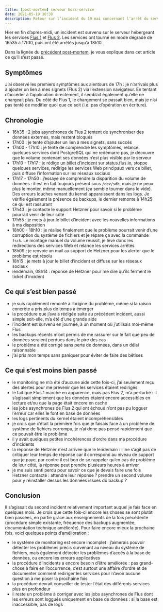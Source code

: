 ```yaml
---
title: [post-mortem] serveur hors-service
date: 2021-05-19 10:38
description: Retour sur l’incident du 19 mai concernant l’arrêt du serveur.
---
```


Hier en fin d’après-midi, un incident est survenu sur le serveur hébergeant les
services [Flus 1](https://flus.io) et [Flus 2](https://flus.fr). Les services
ont tourné en mode dégradé de 16h35 à 17h10, puis ont été arrêtés jusqu’à
18h10.

Dans la lignée du [précédent post-mortem](2021-03-10-serveur-courriels-hs.html),
je vous explique dans cet article ce qu’il s’est passé.

## Symptômes

J’ai observé les premiers symptômes aux alentours de 17h : je n’arrivais plus à
ajouter un lien à mes signets (Flus 2) via l’extension navigateur. En tentant
d’accéder à l’application directement, il semblait également qu’elle ne
chargeait plus. Du côté de Flus 1, le chargement se passait bien, mais je n’ai
pas tenté de modifier quoi que ce soit (i.e. pas d’opération en écriture).

## Chronologie

- 16h35 : 2 jobs asynchrones de Flus 2 tentent de synchroniser des données
  externes, mais restent bloqués
- 17h00 : je tente d’ajouter un lien à mes signets, sans succès
- 17h00 - 17h10 : je tente de comprendre les symptômes, relance quelques
  services dont PostgreSQL qui ne redémarre pas, je découvre que le volume
  contenant ses données n’est plus visible par le serveur
- 17h10 - 17h17 : je rédige [un billet d’incident](https://status.flus.io/2021-05-18-serveur-hs.html)
  sur status.flus.io, stoppe quelques services, redirige les services Web
  principaux vers ce billet, puis diffuse l’information sur les réseaux sociaux
- 17h17 - 17h50 : j’essaye de comprendre la disparition du volume de données :
  il est en fait toujours présent sous `/dev/sdb`, mais je ne peux plus le
  monter, même manuellement (ça semble tourner dans le vide). Des erreurs
  louches venant du kernel apparaissent dans les logs. Je vérifie également la
  présence de backups, le dernier remonte à 14h25 ce qui est rassurant
- 17h43 : je contacte le support Hetzner pour savoir si le problème pourrait
  venir de leur côté
- 17h55 : je mets à jour le billet d’incident avec les nouvelles informations à
  ma disposition
- 18h00 - 18h10 : je réalise finalement que le problème pourrait venir d’une
  corruption du système de fichiers et je répare ça avec la commande `fsck`. Le
  montage manuel du volume réussit, je lève donc les redirections des services
  Web et relance les services arrêtés
- 18h09 : je renvoie un mail au support de Hetzner pour les alerter que le
  problème est résolu
- 18h15 : je mets à jour le billet d’incident et diffuse sur les réseaux
  sociaux
- lendemain, 08h14 : réponse de Hetzner pour me dire qu’ils ferment le ticket
  d’incident

## Ce qui s’est bien passé

- je suis rapidement remonté à l’origine du problème, même si la raison
  concrète a pris plus de temps à émerger
- la procédure que j’avais rédigée suite au précédent incident, aussi simple
  soit-elle, m’a été d’une grande aide
- l’incident est survenu en journée, à un moment où j’utilisais moi-même Flus
- les backups récents m’ont permis de me rassurer sur le fait que peu de
  données seraient perdues dans le pire des cas
- le problème a été corrigé sans perte de données, dans un délai raisonnable
- j’ai pris mon temps sans paniquer pour éviter de faire des bêtises

## Ce qui s’est moins bien passé

- le monitoring ne m’a été d’aucune aide cette fois-ci, j’ai seulement reçu des
  alertes pour me prévenir que les services étaient redirigés
- le fait que Flus 1 marche en apparence, mais pas Flus 2, m’a perturbé : il
  s’agissait simplement que les données étaient encore accessibles en lecture
  et/ou que la page était encore en cache
- les jobs asynchrones de Flus 2 qui ont échoué n’ont pas pu logguer l’erreur
  car elles le font en base de données
- les logs pertinents du kernel étaient incompréhensibles
- je crois que c’était la première fois que je faisais face à un problème de
  système de fichiers corrompu, je n’ai donc pas pensé rapidement que ce
  pouvait être le problème
- il y avait quelques petites incohérences d’ordre dans ma procédure
  d’incidents
- la réponse de Hetzner n’est arrivée que le lendemain : il ne s’agit pas de
  critiquer leur temps de réponse car il correspond au niveau de support que je
  paye, par contre il est bon de se rappeler qu’en cas de problème de leur
  côté, la réponse peut prendre plusieurs heures à arriver
- je me suis senti perdu pour savoir ce que je devais faire une fois Hetzner
  contacté : attendre leur réponse ? prendre un second volume pour y
  réinstaller dessus les données issues du backup ?

## Conclusion

Il s’agissait du second incident relativement important auquel je fais face en
quelques mois. Je crois que cette fois-ci encore les choses se sont plutôt bien
passées, en partie grâce aux enseignements de la fois précédente (procédure
simple existante, fréquence des backups augmentée, documentation technique
améliorée). Pour faire encore mieux la prochaine fois, voici quelques points
d’amélioration :

- le système de monitoring est encore incomplet : j’aimerais pouvoir détecter
  les problèmes précis survenant au niveau du système de fichiers, mais
  également détecter les problèmes d’accès à la base de données, ou encore les
  erreurs applicatives
- la procédure d’incidents a encore besoin d’être améliorée : pas grand-chose à
  faire en l’occurrence, c’est surtout une affaire d’ordre et de documenter
  comment rediriger les services pour n’avoir aucune question à me poser la
  prochaine fois
- la procédure devrait conseiller de tester l’état des différents services plus
  en profondeur
- il reste un problème à corriger avec les jobs asynchrones de Flus dont les
  erreurs sont loggués uniquement en base de données : si la base est
  inaccessible, pas de logs
